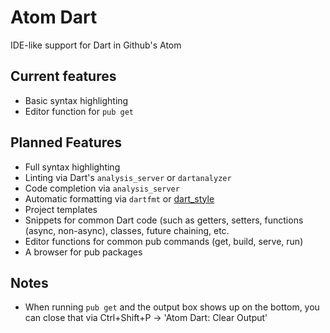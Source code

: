 # Atom Dart

IDE-like support for Dart in Github's Atom

## Current features
- Basic syntax highlighting
- Editor function for `pub get`

## Planned Features
- Full syntax highlighting
- Linting via Dart's `analysis_server` or `dartanalyzer`
- Code completion via `analysis_server`
- Automatic formatting via `dartfmt` or [dart_style](https://pub.dartlang.org/packages/dart_style)
- Project templates
- Snippets for common Dart code (such as getters, setters, functions (async, non-async), classes, future chaining, etc.
- Editor functions for common pub commands (get, build, serve, run)
- A browser for pub packages

## Notes
- When running `pub get` and the output box shows up on the bottom, you can close that via Ctrl+Shift+P -> 'Atom Dart: Clear Output'
